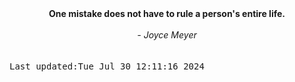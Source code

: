 
<div align="center"><b><span>One mistake does not have to rule a person's entire life.</span></b><br><br><i> - Joyce Meyer</i></div>
<br><br><kbd>Last updated:Tue Jul 30 12:11:16 2024</kbd>